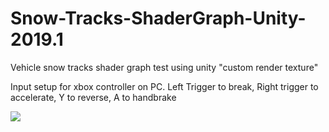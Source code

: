 # Snow-Tracks-ShaderGraph-Unity-2019.1
Vehicle snow tracks shader graph test using unity "custom render texture"

Input setup for xbox controller on PC. Left Trigger to break, Right trigger to accelerate, Y to reverse, A to handbrake

![](SnowTracks.gif)
